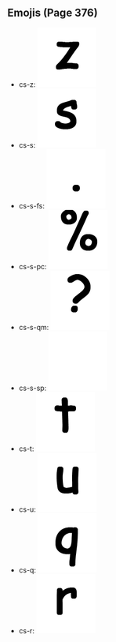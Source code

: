 
## Emojis (Page 376)

* cs-z: ![cs-z](output/cs-z.png)
* cs-s: ![cs-s](output/cs-s.png)
* cs-s-fs: ![cs-s-fs](output/cs-s-fs.png)
* cs-s-pc: ![cs-s-pc](output/cs-s-pc.png)
* cs-s-qm: ![cs-s-qm](output/cs-s-qm.png)
* cs-s-sp: ![cs-s-sp](output/cs-s-sp.png)
* cs-t: ![cs-t](output/cs-t.png)
* cs-u: ![cs-u](output/cs-u.png)
* cs-q: ![cs-q](output/cs-q.png)
* cs-r: ![cs-r](output/cs-r.png)
